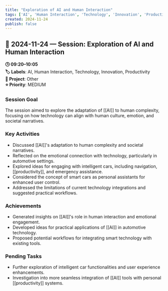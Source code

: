 ```yaml
---
title: "Exploration of AI and Human Interaction"
tags: ['AI', 'Human Interaction', 'Technology', 'Innovation', 'Productivity']
created: 2024-11-24
publish: false
---
```


## 📅 2024-11-24 — Session: Exploration of AI and Human Interaction

**🕒 09:20–10:05**  
**🏷️ Labels**: AI, Human Interaction, Technology, Innovation, Productivity  
**📂 Project**: Other  
**⭐ Priority**: MEDIUM  


### Session Goal
The session aimed to explore the adaptation of [[AI]] to human complexity, focusing on how technology can align with human culture, emotion, and societal narratives.

### Key Activities
- Discussed [[AI]]'s adaptation to human complexity and societal narratives.
- Reflected on the emotional connection with technology, particularly in automotive settings.
- Explored ideas for engaging with intelligent cars, including navigation, [[productivity]], and emergency assistance.
- Considered the concept of smart cars as personal assistants for enhanced user control.
- Addressed the limitations of current technology integrations and suggested practical workflows.

### Achievements
- Generated insights on [[AI]]'s role in human interaction and emotional engagement.
- Developed ideas for practical applications of [[AI]] in automotive technology.
- Proposed potential workflows for integrating smart technology with existing tools.

### Pending Tasks
- Further exploration of intelligent car functionalities and user experience enhancements.
- Investigation into more seamless integration of [[AI]] tools with personal [[productivity]] systems.
